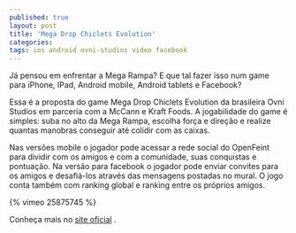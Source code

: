 ```yaml
---
published: true
layout: post
title: 'Mega Drop Chiclets Evolution'
categories: 
tags: ios android ovni-studios video facebook
---
```

 
J&#225; pensou em enfrentar a Mega Rampa? E que tal fazer isso num game para iPhone, IPad, Android mobile, Android tablets e Facebook?
 


Essa &#233; a proposta do game Mega Drop Chiclets Evolution da brasileira Ovni Studios em parceria com a McCann e Kraft Foods.
A jogabilidade do game &#233; simples: suba no alto da Mega Rampa, escolha for&#231;a e dire&#231;&#227;o e realize quantas manobras conseguir at&#233; colidir com as caixas.

 
Nas vers&#245;es mobile o jogador pode acessar a rede social do OpenFeint para dividir com os amigos e com a comunidade, suas conquistas e pontua&#231;&#227;o. Na vers&#227;o para facebook o jogador pode enviar convites para os amigos e desafi&#225;-los atrav&#233;s das mensagens postadas no mural. O jogo conta tamb&#233;m com ranking global e ranking entre os pr&#243;prios amigos.
 
{% vimeo 25875745 %}
 
Conhe&#231;a mais no <a href="http://www.ovnistudios.com/chiclets" target="_blank">site oficial</a>
.
